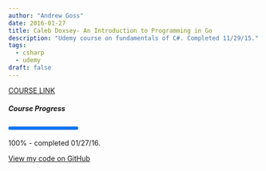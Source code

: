 ```yaml
---
author: "Andrew Goss"
date: 2016-01-27
title: Caleb Doxsey- An Introduction to Programming in Go
description: "Udemy course on fundamentals of C#. Completed 11/29/15."
tags:
  - csharp
  - udemy
draft: false
---
```

<a href="https://www.golang-book.com/books/intro" target="_blank">COURSE LINK</a>

##### Course Progress
<progress max="1.0" value="1.0"></progress>

100% - completed 01/27/16.

<a href="https://github.com/andrewrgoss/golang-book" class="btn" target="_blank">View my code on GitHub</a>